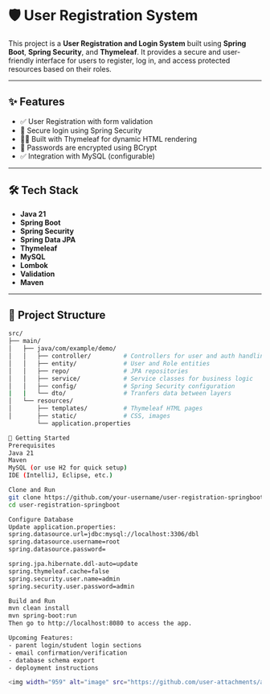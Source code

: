 # 🛡️ User Registration System

This project is a **User Registration and Login System** built using **Spring Boot**, **Spring Security**, and **Thymeleaf**. It provides a secure and user-friendly interface for users to register, log in, and access protected resources based on their roles.

---

## ✨ Features

- ✅ User Registration with form validation  
- 🔐 Secure login using Spring Security  
- 👨‍💻 Built with Thymeleaf for dynamic HTML rendering  
- 🔄 Passwords are encrypted using BCrypt  
- ✅ Integration with MySQL (configurable)

---

## 🛠️ Tech Stack

- **Java 21**  
- **Spring Boot**  
- **Spring Security**  
- **Spring Data JPA**  
- **Thymeleaf**  
- **MySQL**  
- **Lombok**
- **Validation**  
- **Maven**

---

## 📁 Project Structure

```bash
src/
├── main/
│   ├── java/com/example/demo/
│   │   ├── controller/         # Controllers for user and auth handling
│   │   ├── entity/             # User and Role entities
│   │   ├── repo/               # JPA repositories
│   │   ├── service/            # Service classes for business logic
│   │   ├── config/             # Spring Security configuration
|   |   └── dto/                # Tranfers data between layers
│   └── resources/
│       ├── templates/          # Thymeleaf HTML pages
│       ├── static/             # CSS, images
        └── application.properties

🚀 Getting Started
Prerequisites
Java 21
Maven
MySQL (or use H2 for quick setup)
IDE (IntelliJ, Eclipse, etc.)

Clone and Run
git clone https://github.com/your-username/user-registration-springboot.git
cd user-registration-springboot

Configure Database
Update application.properties:
spring.datasource.url=jdbc:mysql://localhost:3306/dbl
spring.datasource.username=root
spring.datasource.password=

spring.jpa.hibernate.ddl-auto=update
spring.thymeleaf.cache=false
spring.security.user.name=admin
spring.security.user.password=admin

Build and Run
mvn clean install
mvn spring-boot:run
Then go to http://localhost:8080 to access the app.

Upcoming Features:
- parent login/student login sections
- email confirmation/verification
- database schema export
- deployment instructions

<img width="959" alt="image" src="https://github.com/user-attachments/assets/74f7c948-85aa-4762-9151-7922165ac65a" />

